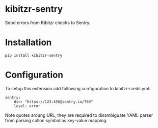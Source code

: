 # kibitzr-sentry

Send errors from Kibitzr checks to Sentry.

# Installation

```
pip install kibitzr-sentry
```

# Configuration

To setup this extension add following configuration to kibitzr-creds.yml:

```
sentry:
    dsn: "https://123:456@sentry.io/789"
    level: error
```

Note quotes aroung URL, they are required to disambiguate
YAML parser from parsing collon symbol as key-value mapping.

